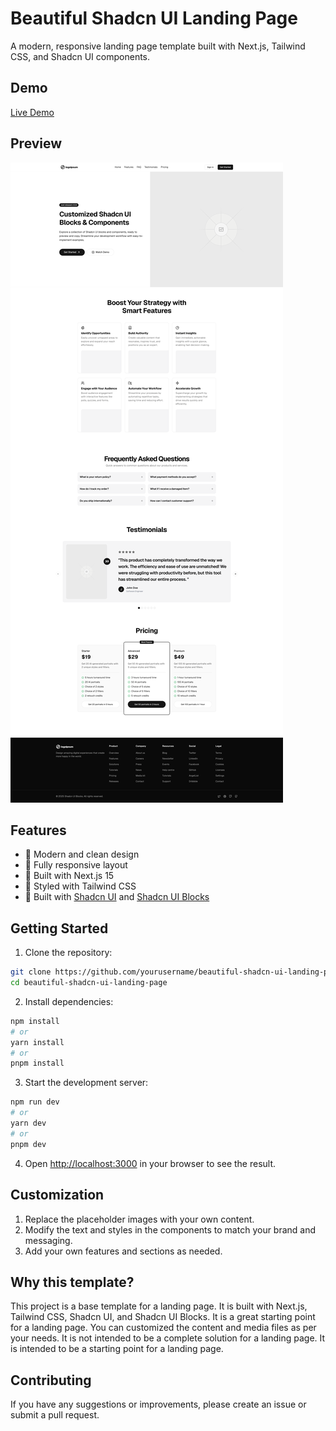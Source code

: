 # Beautiful Shadcn UI Landing Page

A modern, responsive landing page template built with Next.js, Tailwind CSS, and Shadcn UI components.

## Demo

[Live Demo](https://shadcn-ui-landing-page.vercel.app/)

## Preview

![Preview](./public/page-preview.png)

## Features

- 🎨 Modern and clean design
- 📱 Fully responsive layout
- 🎯 Built with Next.js 15
- 💅 Styled with Tailwind CSS
- 🧩 Built with [Shadcn UI](https://ui.shadcn.com) and [Shadcn UI Blocks](https://shadcnui-blocks.com)

## Getting Started

1. Clone the repository:

```bash
git clone https://github.com/yourusername/beautiful-shadcn-ui-landing-page.git
cd beautiful-shadcn-ui-landing-page
```

2. Install dependencies:

```bash
npm install
# or
yarn install
# or
pnpm install
```

3. Start the development server:

```bash
npm run dev
# or
yarn dev
# or
pnpm dev
```

4. Open [http://localhost:3000](http://localhost:3000) in your browser to see the result.

## Customization

1. Replace the placeholder images with your own content.
2. Modify the text and styles in the components to match your brand and messaging.
3. Add your own features and sections as needed.

## Why this template?

This project is a base template for a landing page. It is built with Next.js, Tailwind CSS, Shadcn UI, and Shadcn UI Blocks. It is a great starting point for a landing page. You can customized the content and media files as per your needs. It is not intended to be a complete solution for a landing page. It is intended to be a starting point for a landing page.

## Contributing

If you have any suggestions or improvements, please create an issue or submit a pull request.
